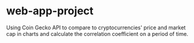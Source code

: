 # web-app-project  
Using Coin Gecko API to compare to cryptocurrencies' price and market cap in charts and calculate the correlation coefficient on a period of time.
